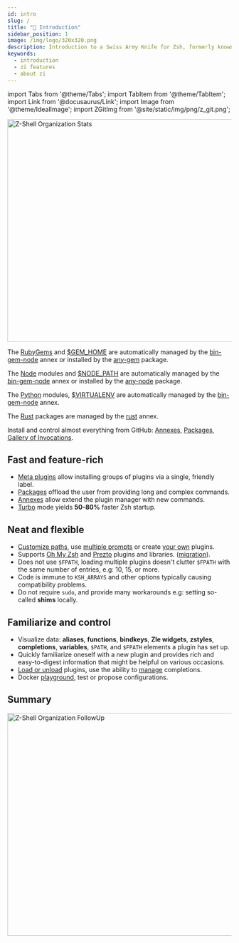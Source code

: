 ```yaml
---
id: intro
slug: /
title: "🎉 Introduction"
sidebar_position: 1
image: /img/logo/320x320.png
description: Introduction to a Swiss Army Knife for Zsh, formerly known as zplugin, zinit.
keywords:
  - introduction
  - zi features
  - about zi
---
```


<!-- @format -->

import Tabs from '@theme/Tabs';
import TabItem from '@theme/TabItem';
import Link from '@docusaurus/Link';
import Image from '@theme/IdealImage';
import ZGitImg from '@site/static/img/png/z_git.png';

<div className="ScreenView">
  <Image className="ImageView" img={ZGitImg} />
  <Link href="https://github.com/orgs/z-shell/">
  <Image
    className="ImageView"
    width="1000"
    height="500"
    alt="Z-Shell Organization Stats"
    img="https://raw.githubusercontent.com/z-shell/.github/main/metrics/metrics.svg"
  />
  </Link>
</div>

<Tabs>
  <TabItem value="gems" label="RubyGems">

The [RubyGems](https://rubygems.org) and [\$GEM_HOME](https://guides.rubygems.org/command-reference/#gem-environment) are automatically managed by the [bin-gem-node](/ecosystem/annexes/bin-gem-node) annex or installed by the [any-gem](https://github.com/z-shell/any-gem) package.

  </TabItem>
  <TabItem value="node" label="Node">

The [Node](https://www.npmjs.com) modules and [\$NODE_PATH](https://nodejs.org/api/modules.html#modules_loading_from_the_global_folders) are automatically managed by the [bin-gem-node](/ecosystem/annexes/bin-gem-node) annex or installed by the [any-node](https://github.com/z-shell/any-node) package.

  </TabItem>
  <TabItem value="pip" label="Python">

The [Python](https://python.org) modules, [\$VIRTUALENV](https://docs.python.org/3/tutorial/venv.html) are automatically managed by the [bin-gem-node](/ecosystem/annexes/bin-gem-node) annex.

  </TabItem>
  <TabItem value="rust" label="Rust">

The [Rust](https://crates.io) packages are managed by the [rust](/ecosystem/annexes/rust) annex.

  </TabItem>
  <TabItem value="github" label="GitHub" default>

Install and control almost everything from GitHub: [Annexes](/ecosystem/annexes/overview), [Packages](/ecosystem/packages/synopsis), [Gallery of Invocations](/community/gallery/collection).

</TabItem>
</Tabs>

## <i class="fa-solid fa-spinner fa-spin-pulse"></i> Fast and feature-rich

- [Meta plugins][meta-plugins] allow installing groups of plugins via a single, friendly label.
- [Packages](/ecosystem/packages/synopsis) offload the user from providing long and complex commands.
- [Annexes](/ecosystem/annexes/overview) allow extend the plugin manager with new commands.
- [Turbo][turbo-mode-zsh--53] mode yields **50-80%** faster Zsh startup.

## <i className="fa-beat" class="fa-solid fa-heart fa-beat"></i> Neat and flexible

- [Customize paths][customizing-paths], use [multiple prompts][multiple-prompts] or create [your own][non-github-local-plugins] plugins.
- Supports [Oh My Zsh][oh-my-zsh-prezto] and [Prezto][oh-my-zsh-prezto] plugins and libraries. ([migration][]).
- Does not use `$FPATH`, loading multiple plugins doesn't clutter `$FPATH` with the same number of entries, e.g: 10, 15, or more.
- Code is immune to `KSH_ARRAYS` and other options typically causing compatibility problems.
- Do not require `sudo`, and provide many workarounds e.g: setting so-called **shims** locally.

## <i className="fa-beat-fade" class="fa-solid fa-circle-info fa-beat-fade"></i> Familiarize and control

- Visualize data: **aliases**, **functions**, **bindkeys**, **Zle widgets**, **zstyles**, **completions**, **variables**, `$PATH`, and `$FPATH` elements a plugin has set up.
- Quickly familiarize oneself with a new plugin and provides rich and easy-to-digest information that might be helpful on various occasions.
- [Load or unload][loading-and-unloading] plugins, use the ability to [manage][completions-management] completions.
- Docker [playground][], test or propose configurations.

## <i class="fa-solid fa-list-check"></i> Summary

<div className="ScreenView">
  <Link href="https://github.com/orgs/z-shell/projects/">
  <Image
    className="ImageView"
    width="1000"
    height="500"
    alt="Z-Shell Organization FollowUp"
    img="https://raw.githubusercontent.com/z-shell/.github/main/metrics/plugin/followup/followup.svg"
  />
  </Link>
</div>

<!-- end-of-file -->
<!-- links -->

[turbo-mode-zsh--53]: /docs/getting_started/overview#turbo-mode-zsh--53
[customizing-paths]: /docs/guides/customization#customizing-paths
[multiple-prompts]: /docs/guides/customization#multiple-prompts
[non-github-local-plugins]: /docs/guides/customization#non-github-local-plugins
[oh-my-zsh-prezto]: /docs/getting_started/overview#oh-my-zsh-prezto
[migration]: /docs/getting_started/migration
[loading-and-unloading]: /docs/guides/commands#loading-and-unloading
[completions-management]: /docs/guides/commands#completions-management
[meta-plugins]: /search?q=meta+plugins

<!-- external -->

[playground]: https://github.com/z-shell/playground
